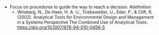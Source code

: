 - Focus on procedures to guide the way to reach a decision. #definition
	- Wrisberg, N., De Haes, H. A. U., Triebswetter, U., Eder, P., & Clift, R. (2002). Analytical Tools for Environmental Design and Management in a Systems Perspective The Combined Use of Analytical Tools. https://doi.org/10.1007/978-94-010-0456-5